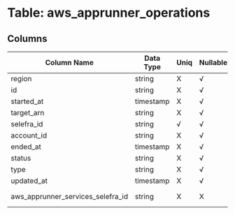 # Table: aws_apprunner_operations

## Columns 

|  Column Name   |  Data Type  | Uniq | Nullable | Description | 
|  ----  | ----  | ----  | ----  | ---- | 
| region | string | X | √ |  | 
| id | string | X | √ |  | 
| started_at | timestamp | X | √ |  | 
| target_arn | string | X | √ |  | 
| selefra_id | string | √ | √ | random id | 
| account_id | string | X | √ |  | 
| ended_at | timestamp | X | √ |  | 
| status | string | X | √ |  | 
| type | string | X | √ |  | 
| updated_at | timestamp | X | √ |  | 
| aws_apprunner_services_selefra_id | string | X | X | fk to aws_apprunner_services.selefra_id | 


